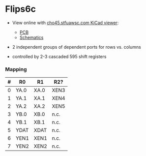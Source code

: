# Flips6c

* View online with [cho45.stfuawsc.com KiCad viewer](https://cho45.stfuawsc.com/kicad-utils/static/viewer.html):
    * [PCB](https://cho45.stfuawsc.com/kicad-utils/static/viewer.html?url=https%3A%2F%2Fgithub.com%2Fcawapy%2FFlipSuite%2Fblob%2Fmaster%2FFlips6c%2FFlips6c.kicad_pcb)
    * [Schematics](https://cho45.stfuawsc.com/kicad-utils/static/viewer.html?url=https%3A%2F%2Fgithub.com%2Fcawapy%2FFlipSuite%2Fblob%2Fmaster%2FFlips6c%2FFlips6c.sch)

* 2 independent groups of dependent ports for rows vs. columns
* controlled by 2-3 cascaded 595 shift registers

### Mapping

| # | R0   | R1   | R2?  |
|---|------|------|------|
| 0 | YA.0 | XA.0 | XEN3 |
| 1 | YA.1 | XA.1 | XEN4 |
| 2 | YA.2 | XA.2 | XEN5 |
| 3 | YB.0 | XB.0 | n.c. |
| 4 | YB.1 | XB.1 | n.c. |
| 5 | YDAT | XDAT | n.c. |
| 6 | YEN1 | XEN1 | n.c. |
| 7 | YEN2 | XEN2 | n.c. |

